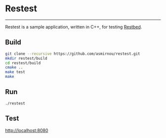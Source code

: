 Restest
=============================================================================================================================

---
Restest is a sample application, written in C++, for testing [Restbed](https://github.com/corvusoft/restbed).

Build
-----

```bash
git clone --recursive https://github.com/asmirnou/restest.git
mkdir restest/build
cd restest/build
cmake ..
make test 
make
```

Run
-----

```
./restest
```

Test
-----
[http://localhost:8080](http://localhost:8080)